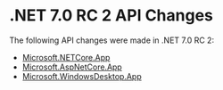 # .NET 7.0 RC 2 API Changes

The following API changes were made in .NET 7.0 RC 2:

- [Microsoft.NETCore.App](./Microsoft.NETCore.App/7.0-rc2.md)
- [Microsoft.AspNetCore.App](./Microsoft.AspNetCore.App/7.0-rc2.md)
- [Microsoft.WindowsDesktop.App](./Microsoft.WindowsDesktop.App/7.0-rc2.md)
